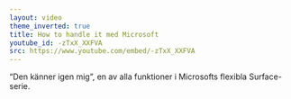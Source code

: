 ```yaml
---
layout: video
theme_inverted: true
title: How to handle it med Microsoft
youtube_id: -zTxX_XXFVA
src: https://www.youtube.com/embed/-zTxX_XXFVA
---
```

“Den känner igen mig”, en av alla funktioner i Microsofts flexibla Surface-serie.

